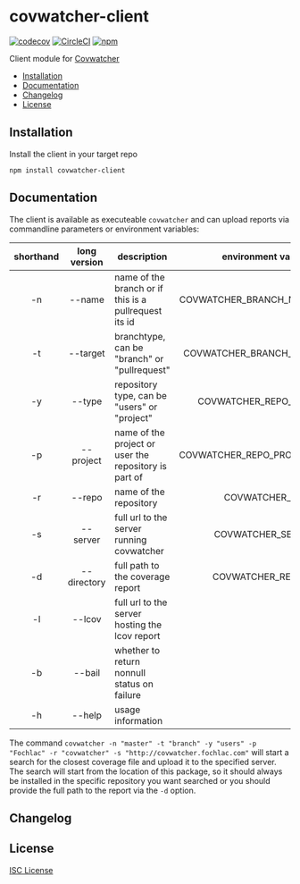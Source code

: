 # covwatcher-client

[![codecov](https://codecov.io/gh/fochlac/covwatcher-client/branch/master/graph/badge.svg)](https://codecov.io/gh/fochlac/covwatcher-client) [![CircleCI](https://circleci.com/gh/fochlac/covwatcher-client.svg?style=svg)](https://circleci.com/gh/fochlac/covwatcher-client) [![npm](https://img.shields.io/npm/v/covwatcher-client.svg?style=svg)](https://www.npmjs.com/package/covwatcher-client)

Client module for [Covwatcher](https://github.com/fochlac/covwatcher)

-   [Installation](#installation)
-   [Documentation](#documentation)
-   [Changelog](#changelog)
-   [License](#license)

## Installation

Install the client in your target repo

```
npm install covwatcher-client
```

## Documentation

The client is available as executeable `covwatcher` and can upload reports via commandline parameters or environment variables:

| shorthand | long version | description                                           |    environment variable | required |
| :-------: | :----------: | ----------------------------------------------------- | ----------------------: | :------: |
|    -n     |    --name    | name of the branch or if this is a pullrequest its id |  COVWATCHER_BRANCH_NAME |    \*    |
|    -t     |   --target   | branchtype, can be "branch" or "pullrequest"          |  COVWATCHER_BRANCH_TYPE |    \*    |
|    -y     |    --type    | repository type, can be "users" or "project"          |    COVWATCHER_REPO_TYPE |    \*    |
|    -p     |  --project   | name of the project or user the repository is part of | COVWATCHER_REPO_PROJECT |    \*    |
|    -r     |    --repo    | name of the repository                                |         COVWATCHER_REPO |    \*    |
|    -s     |   --server   | full url to the server running covwatcher             |       COVWATCHER_SERVER |    \*    |
|    -d     | --directory  | full path to the coverage report                      |       COVWATCHER_REPORT |          |
|    -l     | --lcov  	   | full url to the server hosting the lcov report        |       					 |          |
|    -b     |    --bail    | whether to return nonnull status on failure           |                         |          |
|    -h     |    --help    | usage information							           |                         |          |

The command `covwatcher -n "master" -t "branch" -y "users" -p "Fochlac" -r "covwatcher" -s "http://covwatcher.fochlac.com"` will start a search for the closest coverage file and upload it to the specified server. The search will start from the location of this package, so it should always be installed in the specific repository you want searched or you should provide the full path to the report via the `-d` option.

## Changelog

## License

[ISC License](License.md)
